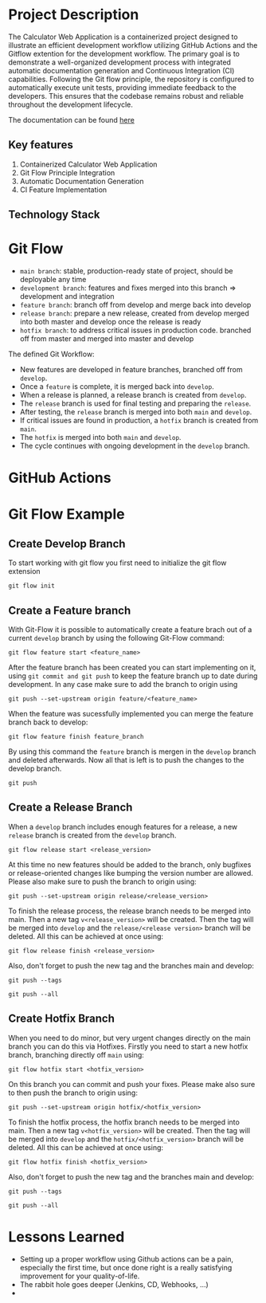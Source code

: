 # Project Description
The Calculator Web Application is a containerized project designed to illustrate an efficient development workflow utilizing GitHub Actions and the Gitflow extention for the development workflow. The primary goal is to demonstrate a well-organized development process with integrated automatic documentation generation and Continuous Integration (CI) capabilities. Following the Git flow principle, the repository is configured to automatically execute unit tests, providing immediate feedback to the developers. This ensures that the codebase remains robust and reliable throughout the development lifecycle.


The documentation can be found [here](https://simongutenbrunner.github.io/clc3-project/)

## Key features
1. Containerized Calculator Web Application
2. Git Flow Principle Integration
3. Automatic Documentation Generation
4. CI Feature Implementation

## Technology Stack

# Git Flow

- ```main branch```: stable, production-ready state of project, should be deployable any time
- ```development branch```: features and fixes merged into this branch => development and integration
- ```feature branch```: branch off from develop and merge back into develop
- ```release branch```: prepare a new release, created from develop merged into both master and develop once the release is ready
- ```hotfix branch```: to address critical issues in production code. branched off from master and merged into master and develop

The defined Git Workflow:
- New features are developed in feature branches, branched off from ```develop```.
- Once a ```feature``` is complete, it is merged back into ```develop```.
- When a release is planned, a release branch is created from ```develop```.
- The ```release``` branch is used for final testing and preparing the ```release```.
- After testing, the ```release``` branch is merged into both ```main``` and ```develop```.
- If critical issues are found in production, a ```hotfix``` branch is created from ```main```.
- The ```hotfix``` is merged into both ```main``` and ```develop```.
- The cycle continues with ongoing development in the ```develop``` branch.

# GitHub Actions

# Git Flow Example
## Create Develop Branch

To start working with git flow you first need to initialize the git flow extension
```
git flow init
```


## Create a Feature branch

With Git-Flow it is possible to automatically create a feature brach out of a current `develop` branch by using the following Git-Flow command:
```
git flow feature start <feature_name>
```


After the feature branch has been created you can start implementing on it, using `git commit and git push` to keep the feature branch up to date during development.
In any case make sure to add the branch to origin using
```
git push --set-upstream origin feature/<feature_name>
```

When the feature was sucessfully implemented you can merge the feature branch back to develop:
```
git flow feature finish feature_branch
```

By using this command the ```feature``` branch is mergen in the ```develop``` branch and deleted afterwards. Now all that is left is to push the changes to the develop branch.
```
git push
```


## Create a Release Branch
When a `develop` branch includes enough features for a release, a new `release` branch is created from the ```develop``` branch.

```
git flow release start <release_version>
```
At this time no new features should be added to the branch, only bugfixes or release-oriented changes like bumping the version number are allowed.
Please also make sure to push the branch to origin using:
```
git push --set-upstream origin release/<release_version>
```

To finish the release process, the release branch needs to be merged into main. Then a new tag `v<release_version>` will be created. Then the tag will be merged into `develop` and the `release/<release version>` branch will be deleted.
All this can be achieved at once using:
```
git flow release finish <release_version>
```
Also, don't forget to push the new tag and the branches main and develop:
```
git push --tags
```
```
git push --all
```

## Create Hotfix Branch
When you need to do minor, but very urgent changes directly on the main branch you can do this via Hotfixes.
Firstly you need to start a new hotfix branch, branching directly off `main` using:
```
git flow hotfix start <hotfix_version>
```

On this branch you can commit and push your fixes. Please make also sure to then push the branch to origin using:
```
git push --set-upstream origin hotfix/<hotfix_version>
```

To finish the hotfix process, the hotfix branch needs to be merged into main. Then a new tag `v<hotfix_version>` will be created. Then the tag will be merged into `develop` and the `hotfix/<hotfix_version>` branch will be deleted.
All this can be achieved at once using:
```
git flow hotfix finish <hotfix_version>
```

Also, don't forget to push the new tag and the branches main and develop:
```
git push --tags
```
```
git push --all
```


# Lessons Learned
* Setting up a proper workflow using Github actions can be a pain, especially the first time, but once done right is a really satisfying improvement for your quality-of-life.
* The rabbit hole goes deeper (Jenkins, CD, Webhooks, ...)
* 

 

